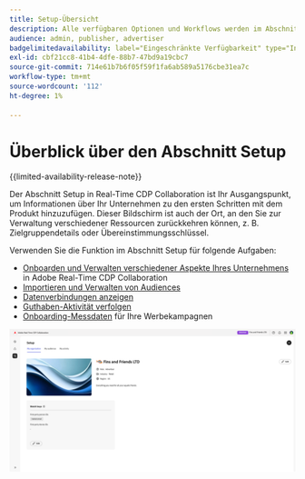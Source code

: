 ```yaml
---
title: Setup-Übersicht
description: Alle verfügbaren Optionen und Workflows werden im Abschnitt „Setup“ von Adobe Real-Time CDP Collaboration behandelt.
audience: admin, publisher, advertiser
badgelimitedavailability: label="Eingeschränkte Verfügbarkeit" type="Informative" url="https://helpx.adobe.com/de/legal/product-descriptions/real-time-customer-data-platform-collaboration.html newtab=true"
exl-id: cbf21cc8-41b4-4dfe-88b7-47bd9a19cbc7
source-git-commit: 714e61b7b6f05f59f1fa6ab589a5176cbe31ea7c
workflow-type: tm+mt
source-wordcount: '112'
ht-degree: 1%

---
```


# Überblick über den Abschnitt Setup

{{limited-availability-release-note}}

Der Abschnitt Setup in Real-Time CDP Collaboration ist Ihr Ausgangspunkt, um Informationen über Ihr Unternehmen zu den ersten Schritten mit dem Produkt hinzuzufügen. Dieser Bildschirm ist auch der Ort, an den Sie zur Verwaltung verschiedener Ressourcen zurückkehren können, z. B. Zielgruppendetails oder Übereinstimmungsschlüssel.

Verwenden Sie die Funktion im Abschnitt Setup für folgende Aufgaben:

* [Onboarden und Verwalten verschiedener Aspekte Ihres Unternehmens](/help/guide/setup/onboard-organization.md) in Adobe Real-Time CDP Collaboration
* [Importieren und Verwalten von Audiences](/help/guide/setup/onboard-audiences.md)
* [Datenverbindungen anzeigen](/help/guide/setup/manage-data-connection.md)
* [Guthaben-Aktivität verfolgen](/help/guide/setup/my-activity.md)
* [Onboarding-Messdaten](/help/guide/setup/onboard-measurement-data.md) für Ihre Werbekampagnen

<!--

* [Import and manage identity crosswalks](/help/guide/setup/identity-crosswalk.md) *(not part of the beta release)*

-->

![Setup-Seite](/help/assets/setup/setup-page.png)
